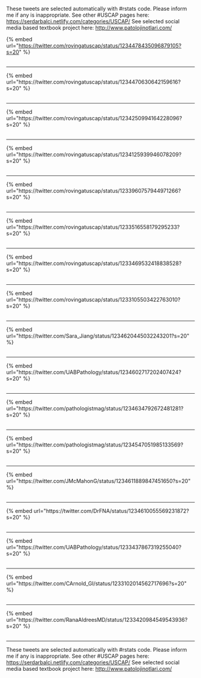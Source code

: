 

These tweets are selected automatically with #rstats code. Please inform me if any is inappropriate.
See other #USCAP pages here: https://serdarbalci.netlify.com/categories/USCAP/ 
See selected social media based textbook project here: http://www.patolojinotlari.com/

{% embed url="https://twitter.com/rovingatuscap/status/1234478435096879105?s=20" %}<br>
<br>
<hr>
{% embed url="https://twitter.com/rovingatuscap/status/1234470630642159616?s=20" %}<br>
<br>
<hr>
{% embed url="https://twitter.com/rovingatuscap/status/1234250994164228096?s=20" %}<br>
<br>
<hr>
{% embed url="https://twitter.com/rovingatuscap/status/1234125939946078209?s=20" %}<br>
<br>
<hr>
{% embed url="https://twitter.com/rovingatuscap/status/1233960757944971266?s=20" %}<br>
<br>
<hr>
{% embed url="https://twitter.com/rovingatuscap/status/1233516558179295233?s=20" %}<br>
<br>
<hr>
{% embed url="https://twitter.com/rovingatuscap/status/1233469532418838528?s=20" %}<br>
<br>
<hr>
{% embed url="https://twitter.com/rovingatuscap/status/1233105503422763010?s=20" %}<br>
<br>
<hr>
{% embed url="https://twitter.com/Sara_Jiang/status/1234620445032243201?s=20" %}<br>
<br>
<hr>
{% embed url="https://twitter.com/UABPathology/status/1234602717202407424?s=20" %}<br>
<br>
<hr>
{% embed url="https://twitter.com/pathologistmag/status/1234634792672481281?s=20" %}<br>
<br>
<hr>
{% embed url="https://twitter.com/pathologistmag/status/1234547051985133569?s=20" %}<br>
<br>
<hr>
{% embed url="https://twitter.com/JMcMahonG/status/1234611889847451650?s=20" %}<br>
<br>
<hr>
{% embed url="https://twitter.com/DrFNA/status/1234610055569231872?s=20" %}<br>
<br>
<hr>
{% embed url="https://twitter.com/UABPathology/status/1233437867319255040?s=20" %}<br>
<br>
<hr>
{% embed url="https://twitter.com/CArnold_GI/status/1233102014562717696?s=20" %}<br>
<br>
<hr>
{% embed url="https://twitter.com/RanaAldreesMD/status/1233420984549543936?s=20" %}<br>
<br>
<hr>


These tweets are selected automatically with #rstats code. Please inform me if any is inappropriate.
See other #USCAP pages here: https://serdarbalci.netlify.com/categories/USCAP/ 
See selected social media based textbook project here: http://www.patolojinotlari.com/
